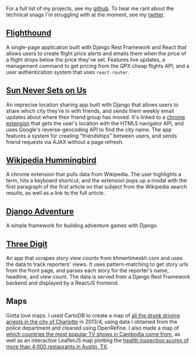 For a full list of my projects, see my [github](http://github.com/geezhawk/). To hear me rant about
the technical snags I'm struggling with at the moment, see my [twitter](https://twitter.com/Geezhawk).

[Flighthound](https://github.com/geezhawk/flighthound)
------------------------------------------------------
A single-page application built with Django Rest Framework and React that allows users to create flight price alerts and emails them when the price of a flight drops below the price they've set. Features live updates, a management command to get pricing from the QPX cheap flights API, and a user authentication system that uses `react-router`. 

[Sun Never Sets on Us](https://github.com/geezhawk/django-imprecise-location-sharing)
---------------------------
An imprecise location sharing app built with Django that allows users to share which city they're in with friends,
and sends them weekly email updates about where their friend group has moved. It's linked to a [chrome
extension](https://github.com/geezhawk/location-sharing-extension) that gets the user's location with the HTML5 navigator API, and uses Google's reverse-geocoding API to find the city name. The app features a system for creating "friendships" between users, and sends friend requests via AJAX without a page refresh. 

[Wikipedia Hummingbird](https://github.com/geezhawk/wikipedia-hummingbird)
-------------
A chrome extension that pulls data from Wikipedia. The user highlights a term, hits a keyboard
shortcut, and the extension pops up a modal with the first paragraph of the first article on that
subject from the Wikipedia search results, as well as a link to the full article. 

[Django Adventure](https://github.com/geezhawk/django-adventure)
-------
A simple framework for building adventure games with Django. 

[Three Digit](https://github.com/geezhawk/django-view-tracker)
----
An app that scrapes story view counts from khmertimeskh.com and uses the data to track reporters'
views. It uses pattern-matching to get story urls from the front page, and parses each story for the
reporter's name, headline, and view count. The data is served from a Django Rest Framework backend
and displayed by a ReactJS frontend. 

Maps
---
Gotta love maps. I used CartoDB to create a map of [all the drunk driving arrests in the city
of Charlotte](http://citoyen0.cartodb.com/viz/304d1974-bfc2-11e4-a829-0e0c41326911/public_map) in 2013/4, using data I obtained from the police department and cleaned using
OpenRefine. I also made a map of [which countries the most popular TV shows in Cambodia come from](https://citoyen0.cartodb.com/viz/b78bde9e-59e5-11e5-9ac6-0e8dde98a187/public_map), as well as an interactive LeafletJS map plotting the [health inspection scores of more than 4,000 restaurants in Austin, TX](http://geezhawk.github.io/austin-restaurant-scores). 
